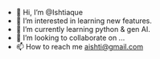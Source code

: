 - 👋 Hi, I’m @Ishtiaque
- 👀 I’m interested in learning new features.
- 🌱 I’m currently learning python & gen AI.
- 💞️ I’m looking to collaborate on ...
- 📫 How to reach me aishti@gmail.com
                                        
  
  

<!---
aishti/aishti is a ✨ special ✨ repository because its `README.md` (this file) appears on your GitHub profile.
You can click the Preview link to take a look at your changes.
--->
